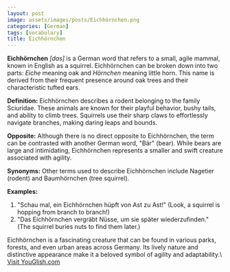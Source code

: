 ```yaml
---
layout: post
image: assets/images/posts/Eichhörnchen.png
categories: [German]
tags: [vocabulary]
title: Eichhörnchen
---
```


**Eichhörnchen** *[das]* is a German word that refers to a small, agile mammal, known in English as a squirrel. Eichhörnchen can be broken down into two parts: *Eiche* meaning oak and *Hörnchen* meaning little horn. This name is derived from their frequent presence around oak trees and their characteristic tufted ears.

**Definition:** Eichhörnchen describes a rodent belonging to the family Sciuridae. These animals are known for their playful behavior, bushy tails, and ability to climb trees. Squirrels use their sharp claws to effortlessly navigate branches, making daring leaps and bounds.

**Opposite:** Although there is no direct opposite to Eichhörnchen, the term can be contrasted with another German word, "Bär" (bear). While bears are large and intimidating, Eichhörnchen represents a smaller and swift creature associated with agility.

**Synonyms:** Other terms used to describe Eichhörnchen include Nagetier (rodent) and Baumhörnchen (tree squirrel).

**Examples:**
1. "Schau mal, ein Eichhörnchen hüpft von Ast zu Ast!" (Look, a squirrel is hopping from branch to branch!)
2. "Das Eichhörnchen vergräbt Nüsse, um sie später wiederzufinden." (The squirrel buries nuts to find them later.)

Eichhörnchen is a fascinating creature that can be found in various parks, forests, and even urban areas across Germany. Its lively nature and distinctive appearance make it a beloved symbol of agility and adaptability.\ <a id="yg-widget-0" class="youglish-widget" data-query="Eichhörnchen" data-lang="german" data-components="8412" data-auto-start="0" data-bkg-color="theme_light" data-title="How%20to%20pronounce%20Eichhörnchen%20in%20German"  rel="nofollow" href="https://youglish.com">Visit YouGlish.com</a><script async src="https://youglish.com/public/emb/widget.js" charset="utf-8"></script>